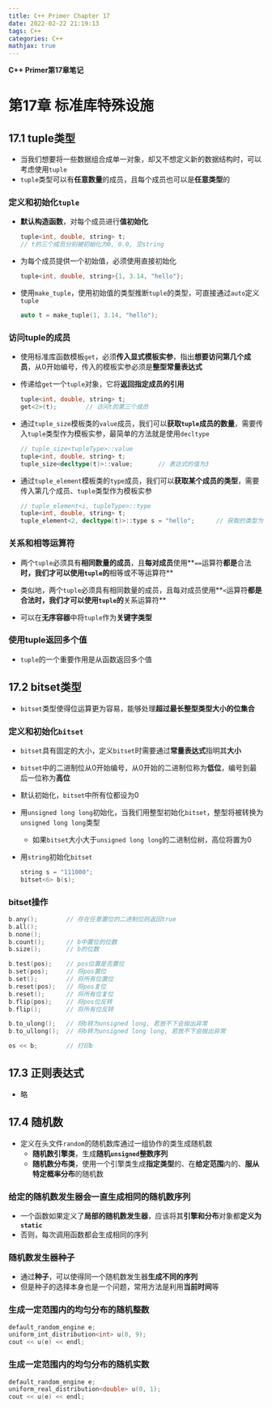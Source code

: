 ```yaml
---
title: C++ Primer Chapter 17
date: 2022-02-22 21:19:13
tags: C++
categories: C++
mathjax: true
---
```


**C++ Primer第17章笔记**

<!--more-->

# 第17章 标准库特殊设施

## 17.1 tuple类型

- 当我们想要将一些数据组合成单一对象，却又不想定义新的数据结构时，可以考虑使用`tuple`
- `tuple`类型可以有**任意数量**的成员，且每个成员也可以是**任意类型**的

### 定义和初始化`tuple`

- **默认构造函数**，对每个成员进行**值初始化**

  ```c++
  tuple<int, double, string> t;
  // t的三个成员分别被初始化为0, 0.0, 空string
  ```

- 为每个成员提供一个初始值，必须使用直接初始化

  ```c++
  tuple<int, double, string>{1, 3.14, "hello"};
  ```

- 使用`make_tuple`，使用初始值的类型推断`tuple`的类型，可直接通过`auto`定义`tuple`

  ```c++
  auto t = make_tuple(1, 3.14, "hello");
  ```

### 访问tuple的成员

- 使用标准库函数模板`get`，必须**传入显式模板实参**，指出**想要访问第几个成员**，从0开始编号，传入的模板实参必须是**整型常量表达式**

- 传递给`get`一个`tuple`对象，它将**返回指定成员的引用**

  ```c++
  tuple<int, double, string> t;
  get<2>(t);		// 访问t的第三个成员
  ```

- 通过`tuple_size`模板类的`value`成员，我们可以**获取`tuple`成员的数量**，需要传入`tuple`类型作为模板实参，最简单的方法就是使用`decltype`

  ```c++
  // tuple_size<tupleType>::value
  tuple<int, double, string> t;
  tuple_size<decltype(t)>::value;		// 表达式的值为3
  ```

- 通过`tuple_element`模板类的`type`成员，我们可以**获取某个成员的类型**，需要传入第几个成员、`tuple`类型作为模板实参

  ```c++
  // tuple_element<i, tupleType>::type
  tuple<int, double, string> t;
  tuple_element<2, decltype(t)>::type s = "hello";		// 获取的类型为string 
  ```

### 关系和相等运算符

- 两个`tuple`必须具有**相同数量的成员**，且**每对成员**使用**`==`运算符**都是**合法**时，我们才可以使用`tuple`的**相等或不等运算符**
- 类似地，两个`tuple`必须具有相同数量的成员，且每对成员使用**`<`运算符**都是合法时，我们才可以使用`tuple`的**关系运算符**

- 可以在**无序容器**中将`tuple`作为**关键字类型**

### 使用tuple返回多个值

- `tuple`的一个重要作用是从函数返回多个值

## 17.2 bitset类型

- `bitset`类型使得位运算更为容易，能够处理**超过最长整型类型大小的位集合**

### 定义和初始化`bitset`

- `bitset`具有固定的大小，定义`bitset`时需要通过**常量表达式**指明其**大小**

- `bitset`中的二进制位从0开始编号，从0开始的二进制位称为**低位**，编号到最后一位称为**高位**

- 默认初始化，`bitset`中所有位都设为0

- 用`unsigned long long`初始化，当我们用整型初始化`bitset`，整型将被转换为`unsigned long long`类型

  - 如果`bitset`大小大于`unsigned long long`的二进制位树，高位将置为0

- 用`string`初始化`bitset`

  ```c++
  string s = "111000";
  bitset<6> b(s);
  ```

### bitset操作

```c++
b.any();		// 存在任意置位的二进制位则返回true
b.all();
b.none();
b.count();		// b中置位的位数
b.size();		// b的位数

b.test(pos);	// pos位置是否置位
b.set(pos);		// 将pos置位
b.set();		// 将所有位置位
b.reset(pos);	// 将pos复位
b.reset();		// 将所有位复位
b.flip(pos);	// 将pos位反转
b.flip();		// 将所有位反转

b.to_ulong();	// 将b转为unsigned long, 若放不下会抛出异常
b.to_ullong();	// 将b转为unsigned long long, 若放不下会抛出异常

os << b; 		// 打印b
```

## 17.3 正则表达式

- 略

## 17.4 随机数

- 定义在头文件`random`的随机数库通过一组协作的类生成随机数
  - **随机数引擎类**，生成**随机`unsigned`整数序列**
  - **随机数分布类**，使用一个引擎类生成**指定类型**的、在**给定范围**内的、**服从特定概率分布**的随机数

### 给定的随机数发生器会一直生成相同的随机数序列

- 一个函数如果定义了**局部的随机数发生器**，应该将其**引擎和分布**对象都**定义为`static`**
- 否则，每次调用函数都会生成相同的序列

### 随机数发生器种子

- 通过**种子**，可以使得同一个随机数发生器**生成不同的序列**
- 但是种子的选择本身也是一个问题，常用方法是利用**当前时间**等

### 生成一定范围内的均匀分布的随机整数

```c++
default_random_engine e;
uniform_int_distribution<int> u(0, 9);
cout << u(e) << endl;
```

### 生成一定范围内的均匀分布的随机实数

```c++
default_random_engine e;
uniform_real_distribution<double> u(0, 1);
cout << u(e) << endl;
```



